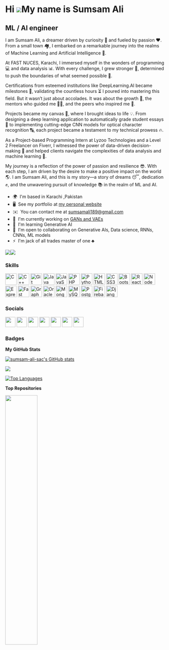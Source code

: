 Hi ![](https://user-images.githubusercontent.com/18350557/176309783-0785949b-9127-417c-8b55-ab5a4333674e.gif)My name is Sumsam Ali
==================================================================================================================================

ML / AI engineer
------------------

I am Sumsam Ali, a dreamer driven by curiosity 🧐 and fueled by passion ❤️. From a small town 🏘️, I embarked on a remarkable journey into the realms of Machine Learning and Artificial Intelligence 🤖.

At FAST NUCES, Karachi, I immersed myself in the wonders of programming 💻 and data analysis 📊. With every challenge, I grew stronger 💪, determined to push the boundaries of what seemed possible 🚀.

Certifications from esteemed institutions like DeepLearning.AI became milestones 🏅, validating the countless hours ⏳ I poured into mastering this field. But it wasn’t just about accolades. It was about the growth 🌱, the mentors who guided me 👩‍🏫, and the peers who inspired me 👥.

Projects became my canvas 🎨, where I brought ideas to life 💡. From designing a deep learning application to automatically grade student essays 📝 to implementing cutting-edge CNN models for optical character recognition 🔠, each project became a testament to my technical prowess 🔥.

As a Project-based Programming Intern at Lyzoo Technologies and a Level 2 Freelancer on Fiverr, I witnessed the power of data-driven decision-making 💯 and helped clients navigate the complexities of data analysis and machine learning 🙌.

My journey is a reflection of the power of passion and resilience 😎. With each step, I am driven by the desire to make a positive impact on the world 🌎. I am Sumsam Ali, and this is my story—a story of dreams 😴, dedication ✊, and the unwavering pursuit of knowledge 📚 in the realm of ML and AI.

* 🌍  I'm based in Karachi ,Pakistan
* 🖥️  See my portfolio at [my personal website](http://sumsam.site)
* ✉️  You can contact me at [sumsamali189@gmail.com](mailto:sumsamali189@gmail.com)
* 🚀  I'm currently working on [GANs and VAEs](http://github.com)
* 🧠  I'm learning Generative AI
* 🤝  I'm open to collaborating on Generative AIs, Data science, RNNs, CNNs, ML models
* ⚡  I'm jack of all trades master of one ♣️

<a href="https://www.github.com/sumsam-ali-sac" target="_blank" rel="noreferrer"><img
src="https://img.shields.io/github/followers/sumsam-ali-sac?logo=github&style=for-the-badge&color=a855f7&labelColor=1c1917" /></a><a href="https://www.twitter.com/CGSumsamAli" target="_blank" rel="noreferrer"><img
src="https://img.shields.io/twitter/follow/CGSumsamAli?logo=twitter&style=for-the-badge&color=a855f7&labelColor=1c1917"
/></a>

### Skills


<p align="left">
<a href="https://docs.microsoft.com/en-us/cpp/?view=msvc-170" target="_blank" rel="noreferrer"><img src="https://raw.githubusercontent.com/danielcranney/readme-generator/main/public/icons/skills/c-colored.svg" width="36" height="36" alt="C" /></a>
<a href="https://docs.microsoft.com/en-us/cpp/?view=msvc-170" target="_blank" rel="noreferrer"><img src="https://raw.githubusercontent.com/danielcranney/readme-generator/main/public/icons/skills/cplusplus-colored.svg" width="36" height="36" alt="C++" /></a>
<a href="https://git-scm.com/" target="_blank" rel="noreferrer"><img src="https://raw.githubusercontent.com/danielcranney/readme-generator/main/public/icons/skills/git-colored.svg" width="36" height="36" alt="Git" /></a>
<a href="https://www.oracle.com/java/" target="_blank" rel="noreferrer"><img src="https://raw.githubusercontent.com/danielcranney/readme-generator/main/public/icons/skills/java-colored.svg" width="36" height="36" alt="Java" /></a>
<a href="https://developer.mozilla.org/en-US/docs/Web/JavaScript" target="_blank" rel="noreferrer"><img src="https://raw.githubusercontent.com/danielcranney/readme-generator/main/public/icons/skills/javascript-colored.svg" width="36" height="36" alt="JavaScript" /></a>
<a href="https://www.php.net/" target="_blank" rel="noreferrer"><img src="https://raw.githubusercontent.com/danielcranney/readme-generator/main/public/icons/skills/php-colored.svg" width="36" height="36" alt="PHP" /></a>
<a href="https://www.python.org/" target="_blank" rel="noreferrer"><img src="https://raw.githubusercontent.com/danielcranney/readme-generator/main/public/icons/skills/python-colored.svg" width="36" height="36" alt="Python" /></a>
<a href="https://developer.mozilla.org/en-US/docs/Glossary/HTML5" target="_blank" rel="noreferrer"><img src="https://raw.githubusercontent.com/danielcranney/readme-generator/main/public/icons/skills/html5-colored.svg" width="36" height="36" alt="HTML5" /></a>
<a href="https://www.w3.org/TR/CSS/#css" target="_blank" rel="noreferrer"><img src="https://raw.githubusercontent.com/danielcranney/readme-generator/main/public/icons/skills/css3-colored.svg" width="36" height="36" alt="CSS3" /></a>
<a href="https://getbootstrap.com/" target="_blank" rel="noreferrer"><img src="https://raw.githubusercontent.com/danielcranney/readme-generator/main/public/icons/skills/bootstrap-colored.svg" width="36" height="36" alt="Bootstrap" /></a>
<a href="https://reactjs.org/" target="_blank" rel="noreferrer"><img src="https://raw.githubusercontent.com/danielcranney/readme-generator/main/public/icons/skills/react-colored.svg" width="36" height="36" alt="React" /></a>
<a href="https://nodejs.org/en/" target="_blank" rel="noreferrer"><img src="https://raw.githubusercontent.com/danielcranney/readme-generator/main/public/icons/skills/nodejs-colored.svg" width="36" height="36" alt="NodeJS" /></a>
<a href="https://expressjs.com/" target="_blank" rel="noreferrer"><img src="https://raw.githubusercontent.com/danielcranney/readme-generator/main/public/icons/skills/express-colored.svg" width="36" height="36" alt="Express" /></a>
<a href="https://fastapi.tiangolo.com/" target="_blank" rel="noreferrer"><img src="https://raw.githubusercontent.com/danielcranney/readme-generator/main/public/icons/skills/fastapi-colored.svg" width="36" height="36" alt="Fast API" /></a>
<a href="https://graphql.org/" target="_blank" rel="noreferrer"><img src="https://raw.githubusercontent.com/danielcranney/readme-generator/main/public/icons/skills/graphql-colored.svg" width="36" height="36" alt="GraphQL" /></a>
<a href="https://www.oracle.com/uk/index.html" target="_blank" rel="noreferrer"><img src="https://raw.githubusercontent.com/danielcranney/readme-generator/main/public/icons/skills/oracle-colored.svg" width="36" height="36" alt="Oracle" /></a>
<a href="https://www.mongodb.com/" target="_blank" rel="noreferrer"><img src="https://raw.githubusercontent.com/danielcranney/readme-generator/main/public/icons/skills/mongodb-colored.svg" width="36" height="36" alt="MongoDB" /></a>
<a href="https://www.mysql.com/" target="_blank" rel="noreferrer"><img src="https://raw.githubusercontent.com/danielcranney/readme-generator/main/public/icons/skills/mysql-colored.svg" width="36" height="36" alt="MySQL" /></a>
<a href="https://www.postgresql.org/" target="_blank" rel="noreferrer"><img src="https://raw.githubusercontent.com/danielcranney/readme-generator/main/public/icons/skills/postgresql-colored.svg" width="36" height="36" alt="PostgreSQL" /></a>
<a href="https://firebase.google.com/" target="_blank" rel="noreferrer"><img src="https://raw.githubusercontent.com/danielcranney/readme-generator/main/public/icons/skills/firebase-colored.svg" width="36" height="36" alt="Firebase" /></a>
<a href="https://www.djangoproject.com/" target="_blank" rel="noreferrer"><img src="https://raw.githubusercontent.com/danielcranney/readme-generator/main/public/icons/skills/django-colored.svg" width="36" height="36" alt="Django" /></a>
</p>


### Socials

<p align="left"> <a href="https://discord.com/users/sumsam" target="_blank" rel="noreferrer"><img src="https://raw.githubusercontent.com/danielcranney/readme-generator/main/public/icons/socials/discord.svg" width="32" height="32" /></a> <a href="https://www.github.com/sumsam-ali-sac" target="_blank" rel="noreferrer"><img src="https://raw.githubusercontent.com/danielcranney/readme-generator/main/public/icons/socials/github.svg" width="32" height="32" /></a> <a href="https://sumsam..hashnode.dev" target="_blank" rel="noreferrer"><img src="https://raw.githubusercontent.com/danielcranney/readme-generator/main/public/icons/socials/hashnode.svg" width="32" height="32" /></a> <a href="https://www.linkedin.com/in/sumsam-ali-1157041b3/" target="_blank" rel="noreferrer"><img src="https://raw.githubusercontent.com/danielcranney/readme-generator/main/public/icons/socials/linkedin.svg" width="32" height="32" /></a> <a href="http://www.medium.com/freelancingwithsac" target="_blank" rel="noreferrer"><img src="https://raw.githubusercontent.com/danielcranney/readme-generator/main/public/icons/socials/medium.svg" width="32" height="32" /></a> <a href="https://www.stackoverflow.com/users/21260104/sumsam-ali" target="_blank" rel="noreferrer"><img src="https://raw.githubusercontent.com/danielcranney/readme-generator/main/public/icons/socials/stackoverflow.svg" width="32" height="32" /></a> <a href="https://www.twitter.com/CGSumsamAli" target="_blank" rel="noreferrer"><img src="https://raw.githubusercontent.com/danielcranney/readme-generator/main/public/icons/socials/twitter.svg" width="32" height="32" /></a></p>

### Badges

<b>My GitHub Stats</b>

<a href="http://www.github.com/sumsam-ali-sac"><img src="https://github-readme-stats.vercel.app/api?username=sumsam-ali-sac&show_icons=true&hide=&count_private=true&title_color=6366f1&text_color=ffffff&icon_color=a855f7&bg_color=0D1117&hide_border=true&show_icons=true" alt="sumsam-ali-sac's GitHub stats" /></a>

<a href="http://www.github.com/sumsam-ali-sac"><img src="https://github-readme-streak-stats.herokuapp.com/?user=sumsam-ali-sac&stroke=ffffff&background=0D1117&ring=6366f1&fire=6366f1&currStreakNum=ffffff&currStreakLabel=6366f1&sideNums=ffffff&sideLabels=ffffff&dates=ffffff&hide_border=true" /></a>

<a href="https://github.com/sumsam-ali-sac" align="left"><img src="https://github-readme-stats.vercel.app/api/top-langs/?username=sumsam-ali-sac&langs_count=10&title_color=6366f1&text_color=ffffff&icon_color=a855f7&bg_color=0D1117&hide_border=true&locale=en&custom_title=Top%20%Languages" alt="Top Languages" /></a>

<b>Top Repositories</b>

<div width="100%" align="center"><a href="https://github.com/sumsam-ali-sac/Student-auto-grading-system-using-BiLSTM" align="left"><img align="left" width="45%" src="https://github-readme-stats.vercel.app/api/pin/?username=sumsam-ali-sac&repo=Student-auto-grading-system-using-BiLSTM&title_color=6366f1&text_color=ffffff&icon_color=a855f7&bg_color=0D1117&hide_border=true&locale=en" /></a></div><br /><br /><br /><br /><br /><br /><br />
